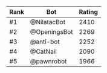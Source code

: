 Rank|Bot|Rating
---|---|---
#1|@NilatacBot|2410
#2|@OpeningsBot|2269
#3|@anti-bot|2252
#4|@CatNail|2090
#5|@pawnrobot|1966

